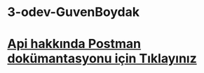 # 3-odev-GuvenBoydak

#  [Api hakkında Postman dokümantasyonu için Tıklayınız](https://documenter.getpostman.com/view/15763755/UzdxzS5r) 
 
